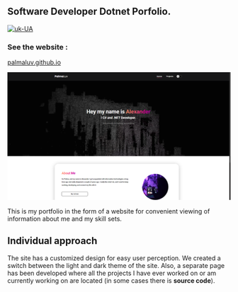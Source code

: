 ## Software Developer Dotnet Porfolio.

[![uk-UA](https://img.shields.io/badge/lang-en-blue)](README.md)

### See the website :

[palmaluv.github.io](https://palmaluv.github.io/palma.github.io/)

![alt text](./.github/img/image.png)

This is my portfolio in the form of a website for convenient viewing of information about me and my skill sets.  

## Individual approach

The site has a customized design for easy user perception. We created a switch between the light and dark theme of the site. Also, a separate page has been developed where all the projects I have ever worked on or am currently working on are located (in some cases there is **source code**).